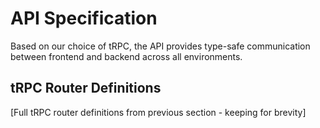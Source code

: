 # API Specification

Based on our choice of tRPC, the API provides type-safe communication between frontend and backend across all environments.

## tRPC Router Definitions

[Full tRPC router definitions from previous section - keeping for brevity]
